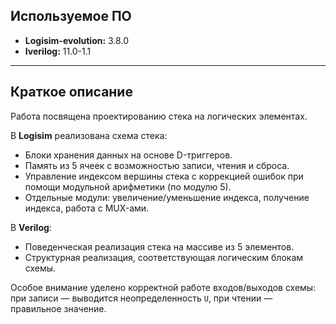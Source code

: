 ## Используемое ПО
- **Logisim-evolution:** 3.8.0
- **Iverilog:** 11.0-1.1

---

## Краткое описание

Работа посвящена проектированию стека на логических элементах.

В **Logisim** реализована схема стека:
- Блоки хранения данных на основе D-триггеров.
- Память из 5 ячеек с возможностью записи, чтения и сброса.
- Управление индексом вершины стека с коррекцией ошибок при помощи модульной арифметики (по модулю 5).
- Отдельные модули: увеличение/уменьшение индекса, получение индекса, работа с MUX-ами.

В **Verilog**:
- Поведенческая реализация стека на массиве из 5 элементов.
- Структурная реализация, соответствующая логическим блокам схемы.

Особое внимание уделено корректной работе входов/выходов схемы: при записи — выводится неопределенность `U`, при чтении — правильное значение.


